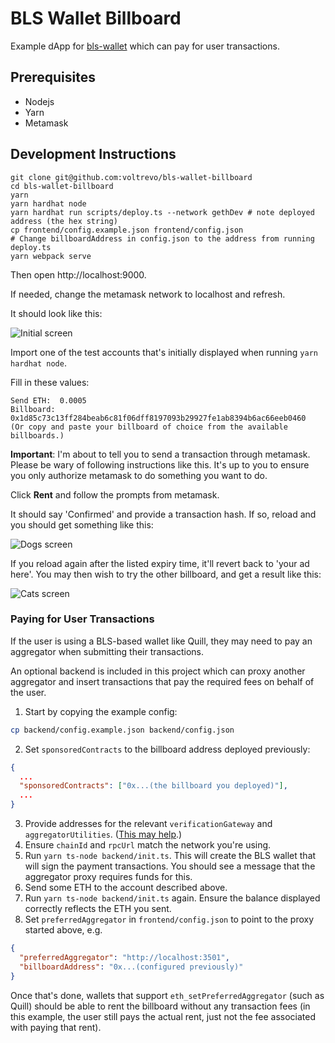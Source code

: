 # BLS Wallet Billboard

Example dApp for [bls-wallet](https://github.com/jzaki/bls-wallet) which can pay
for user transactions.

## Prerequisites

- Nodejs
- Yarn
- Metamask

## Development Instructions

```
git clone git@github.com:voltrevo/bls-wallet-billboard
cd bls-wallet-billboard
yarn
yarn hardhat node
yarn hardhat run scripts/deploy.ts --network gethDev # note deployed address (the hex string)
cp frontend/config.example.json frontend/config.json
# Change billboardAddress in config.json to the address from running deploy.ts
yarn webpack serve
```

Then open http://localhost:9000.

If needed, change the metamask network to localhost and refresh.

It should look like this:

![Initial screen](./docs/images/initial-screen.png)

Import one of the test accounts that's initially displayed when running
`yarn hardhat node`.

Fill in these values:

```
Send ETH:  0.0005
Billboard: 0x1d85c73c13ff284beab6c81f06dff8197093b29927fe1ab8394b6ac66eeb0460
(Or copy and paste your billboard of choice from the available billboards.)
```

**Important**: I'm about to tell you to send a transaction through metamask.
Please be wary of following instructions like this. It's up to you to ensure
you only authorize metamask to do something you want to do.

Click **Rent** and follow the prompts from metamask.

It should say 'Confirmed' and provide a transaction hash. If so, reload and
you should get something like this:

![Dogs screen](./docs/images/dogs-screen.png)

If you reload again after the listed expiry time, it'll revert back to 'your
ad here'. You may then wish to try the other billboard, and get a result like
this:

![Cats screen](./docs/images/cats-screen.png)

### Paying for User Transactions

If the user is using a BLS-based wallet like Quill, they may need to pay an
aggregator when submitting their transactions.

An optional backend is included in this project which can proxy another
aggregator and insert transactions that pay the required fees on behalf of the
user.

1. Start by copying the example config:

```sh
cp backend/config.example.json backend/config.json
```

2. Set `sponsoredContracts` to the billboard address deployed previously:

```json
{
  ...
  "sponsoredContracts": ["0x...(the billboard you deployed)"],
  ...
}
```

3. Provide addresses for the relevant `verificationGateway` and `aggregatorUtilities`. ([This may help](https://github.com/web3well/bls-wallet/tree/main/contracts/networks).)
4. Ensure `chainId` and `rpcUrl` match the network you're using.
5. Run `yarn ts-node backend/init.ts`. This will create the BLS wallet that will sign the payment transactions. You should see a message that the aggregator proxy requires funds for this.
6. Send some ETH to the account described above.
7. Run `yarn ts-node backend/init.ts` again. Ensure the balance displayed correctly reflects the ETH you sent.
8. Set `preferredAggregator` in `frontend/config.json` to point to the proxy started above, e.g.

```json
{
  "preferredAggregator": "http://localhost:3501",
  "billboardAddress": "0x...(configured previously)"
}
```

Once that's done, wallets that support `eth_setPreferredAggregator` (such as Quill) should be able to rent the billboard without any transaction fees (in this example, the user still pays the actual rent, just not the fee associated with paying that rent).
